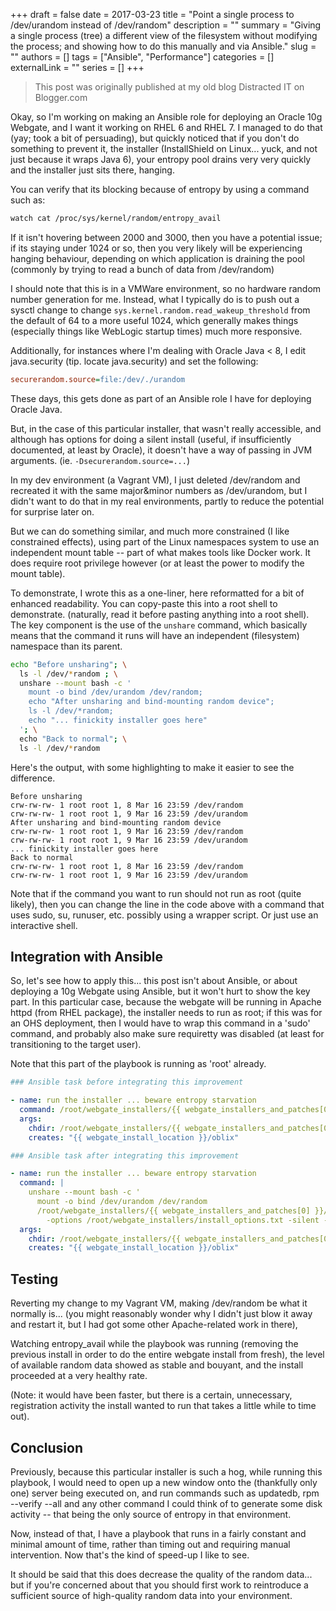 +++ 
draft = false
date = 2017-03-23
title = "Point a single process to /dev/urandom instead of /dev/random"
description = ""
summary = "Giving a single process (tree) a different view of the filesystem without modifying the process; and showing how to do this manually and via Ansible."
slug = ""
authors = []
tags = ["Ansible", "Performance"]
categories = []
externalLink = ""
series = []
+++

> This post was originally published at my old blog Distracted IT on Blogger.com

Okay, so I'm working on making an Ansible role for deploying an Oracle 10g Webgate, and I want it working on RHEL 6 and RHEL 7. I managed to do that (yay; took a bit of persuading), but quickly noticed that if you don't do something to prevent it, the installer (InstallShield on Linux... yuck, and not just because it wraps Java 6), your entropy pool drains very very quickly and the installer just sits there, hanging.  

You can verify that its blocking because of entropy by using a command such as:  

```bash
watch cat /proc/sys/kernel/random/entropy_avail  
```

If it isn't hovering between 2000 and 3000, then you have a potential issue; if its staying under 1024 or so, then you very likely will be experiencing hanging behaviour, depending on which application is draining the pool (commonly by trying to read a bunch of data from /dev/random)  

I should note that this is in a VMWare environment, so no hardware random number generation for me. Instead, what I typically do is to push out a sysctl change to change `sys.kernel.random.read_wakeup_threshold` from the default of 64 to a more useful 1024, which generally makes things (especially things like WebLogic startup times) much more responsive.  

Additionally, for instances where I'm dealing with Oracle Java < 8, I edit java.security (tip. locate java.security) and set the following:  

```ini
securerandom.source=file:/dev/./urandom  
```

These days, this gets done as part of an Ansible role I have for deploying Oracle Java.  
  
But, in the case of this particular installer, that wasn't really accessible, and although has options for doing a silent install (useful, if insufficiently documented, at least by Oracle), it doesn't have a way of passing in JVM arguments. (ie. `-Dsecurerandom.source=...`)

In my dev environment (a Vagrant VM), I just deleted /dev/random and recreated it with the same major&minor numbers as /dev/urandom, but I didn't want to do that in my real environments, partly to reduce the potential for surprise later on.

But we can do something similar, and much more constrained (I like constrained effects), using part of the Linux namespaces system to use an independent mount table -- part of what makes tools like Docker work. It does require root privilege however (or at least the power to modify the mount table).  

To demonstrate, I wrote this as a one-liner, here reformatted for a bit of enhanced readability. You can copy-paste this into a root shell to demonstrate. (naturally, read it before pasting anything into a root shell). The key component is the use of the `unshare` command, which basically means that the command it runs will have an independent (filesystem) namespace than its parent.

```bash
echo "Before unsharing"; \
  ls -l /dev/*random ; \
  unshare --mount bash -c '
    mount -o bind /dev/urandom /dev/random;
    echo "After unsharing and bind-mounting random device";
    ls -l /dev/*random;
    echo "... finickity installer goes here"
  '; \
  echo "Back to normal"; \
  ls -l /dev/*random
```
  
Here's the output, with some highlighting to make it easier to see the difference.  

```bashsession
Before unsharing  
crw-rw-rw- 1 root root 1, 8 Mar 16 23:59 /dev/random  
crw-rw-rw- 1 root root 1, 9 Mar 16 23:59 /dev/urandom  
After unsharing and bind-mounting random device  
crw-rw-rw- 1 root root 1, 9 Mar 16 23:59 /dev/random  
crw-rw-rw- 1 root root 1, 9 Mar 16 23:59 /dev/urandom  
... finickity installer goes here  
Back to normal  
crw-rw-rw- 1 root root 1, 8 Mar 16 23:59 /dev/random  
crw-rw-rw- 1 root root 1, 9 Mar 16 23:59 /dev/urandom  
```

Note that if the command you want to run should not run as root (quite likely), then you can change the line in the code above with a command that uses sudo, su, runuser, etc. possibly using a wrapper script. Or just use an interactive shell.

## Integration with Ansible

So, let's see how to apply this... this post isn't about Ansible, or about deploying a 10g Webgate using Ansible, but it won't hurt to show the key part. In this particular case, because the webgate will be running in Apache httpd (from RHEL package), the installer needs to run as root; if this was for an OHS deployment, then I would have to wrap this command in a 'sudo' command, and probably also make sure requiretty was disabled (at least for transitioning to the target user).  

Note that this part of the playbook is running as 'root' already.  

```yaml
### Ansible task before integrating this improvement

- name: run the installer ... beware entropy starvation  
  command: /root/webgate_installers/{{ webgate_installers_and_patches[0] }}/{{ webgate_installers_and_patches[0] }} -options /root/webgate_installers/install_options.txt -silent -is:silent  
  args:  
    chdir: /root/webgate_installers/{{ webgate_installers_and_patches[0] }}  
    creates: "{{ webgate_install_location }}/oblix"  

### Ansible task after integrating this improvement

- name: run the installer ... beware entropy starvation  
  command: |
    unshare --mount bash -c '
      mount -o bind /dev/urandom /dev/random
      /root/webgate_installers/{{ webgate_installers_and_patches[0] }}/{{ webgate_installers_and_patches[0] }} \
        -options /root/webgate_installers/install_options.txt -silent -is:silent'
  args:  
    chdir: /root/webgate_installers/{{ webgate_installers_and_patches[0] }}  
    creates: "{{ webgate_install_location }}/oblix"  
```

## Testing

Reverting my change to my Vagrant VM, making /dev/random be what it normally is... (you might reasonably wonder why I didn't just blow it away and restart it, but I had got some other Apache-related work in there), 

Watching entropy_avail while the playbook was running (removing the previous install in order to do the entire webgate install from fresh), the level of available random data showed as stable and bouyant, and the install proceeded at a very healthy rate.

(Note: it would have been faster, but there is a certain, unnecessary, registration activity the install wanted to run that takes a little while to time out).

## Conclusion

Previously, because this particular installer is such a hog, while running this playbook, I would need to open up a new window onto the (thankfully only one) server being executed on, and run commands such as updatedb, rpm --verify --all and any other command I could think of to generate some disk activity -- that being the only source of entropy in that environment.  
  
Now, instead of that, I have a playbook that runs in a fairly constant and minimal amount of time, rather than timing out and requiring manual intervention. Now that's the kind of speed-up I like to see.  

It should be said that this does decrease the quality of the random data... but if you're concerned about that you should first work to reintroduce a sufficient source of high-quality random data into your environment.
